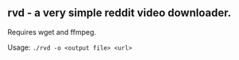 ## rvd - a very simple reddit video downloader.
Requires wget and ffmpeg.

Usage: `./rvd -o <output file> <url>`
